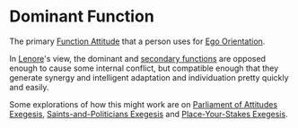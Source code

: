 # Dominant Function

The primary [Function Attitude](../) that a person uses for [Ego Orientation](../../../sign-interpretation/orienting/ego-orientation.md).

In [Lenore](../../../people-and-systems/lenore-thomson/)'s view, the dominant and [secondary functions](secondary-function/) are opposed enough to cause some internal conflict, but compatible enough that they generate synergy and intelligent adaptation and individuation pretty quickly and easily.

Some explorations of how this might work are on [Parliament of Attitudes Exegesis](../../../exegeses-and-hypotheses/parliament-of-attitudes.md), [Saints-and-Politicians Exegesis](../../../exegeses-and-hypotheses/introversion-extraversion/saints-and-politicians.md) and [Place-Your-Stakes Exegesis](../../../exegeses-and-hypotheses/introversion-extraversion/place-your-stakes.md).
